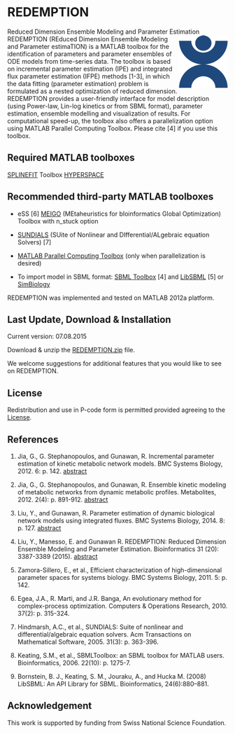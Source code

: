 # REDEMPTION
Reduced Dimension Ensemble Modeling and Parameter Estimation
<img style = "float: right;" src = "https://github.com/CABSEL/REDEMPTION/blob/master/logo.png" align="right"> 
REDEMPTION (REduced Dimension Ensemble Modeling and Parameter estimaTION) is a MATLAB toolbox for the identification of parameters and parameter ensembles of ODE models from time-series data. The toolbox is based on incremental parameter estimation (IPE) and integrated flux parameter estimation (IFPE) methods [1-3], in which the data fitting (parameter estimation) problem is formulated as a nested optimization of reduced dimension. REDEMPTION provides a user-friendly interface for model description (using Power-law, Lin-log kinetics or from SBML format), parameter estimation, ensemble modelling and visualization of results. For computational speed-up, the toolbox also offers a parallelization option using MATLAB Parallel Computing Toolbox. Please cite [4] if you use this toolbox.

## Required MATLAB toolboxes
[SPLINEFIT](http://ch.mathworks.com/matlabcentral/fileexchange/13812-splinefit?requestedDomain=true) Toolbox
[HYPERSPACE](http://www.ieu.uzh.ch/wagner/publications-software.html)

## Recommended third-party MATLAB toolboxes
- eSS [6] [MEIGO](http://gingproc.iim.csic.es/~gingproc/meigom.html) (MEtaheuristics for bIoinformatics Global Optimization) Toolbox with n_stuck option

- [SUNDIALS](https://computation.llnl.gov/projects/sundials) (SUite of Nonlinear and DIfferential/ALgebraic equation Solvers) [7]

- [MATLAB Parallel Computing Toolbox](https://ch.mathworks.com/products/parallel-computing.html) (only when parallelization is desired)

- To import model in SBML format: [SBML Toolbox](http://sbml.org/Software/SBMLToolbox) [4] and [LibSBML](http://sbml.org/Software/libSBML) [5] or [SimBiology](https://ch.mathworks.com/products/simbiology.html)

REDEMPTION was implemented and tested on MATLAB 2012a platform.

## Last Update, Download & Installation
Current version: 07.08.2015

Download & unzip the [REDEMPTION.zip](https://github.com/CABSEL/REDEMPTION/blob/master/redemption.zip) file.

We welcome suggestions for additional features that you would like to see on REDEMPTION.

## License
Redistribution and use in P-code form is permitted provided agreeing to the [License](https://github.com/CABSEL/REDEMPTION/blob/master/License).

## References
1. Jia, G., G. Stephanopoulos, and Gunawan, R. Incremental parameter estimation of kinetic metabolic network models. BMC Systems Biology, 2012. 6: p. 142. [abstract](https://bmcsystbiol.biomedcentral.com/articles/10.1186/1752-0509-6-142)

2. Jia, G., G. Stephanopoulos, and Gunawan, R. Ensemble kinetic modeling of metabolic networks from dynamic metabolic profiles. Metabolites, 2012. 2(4): p. 891-912. [abstract](http://www.mdpi.com/2218-1989/2/4/891)

3. Liu, Y., and Gunawan, R. Parameter estimation of dynamic biological network models using integrated fluxes. BMC Systems Biology, 2014. 8: p. 127. [abstract](https://bmcsystbiol.biomedcentral.com/articles/10.1186/s12918-014-0127-x)

4. Liu, Y., Manesso, E. and Gunawan R. REDEMPTION: Reduced Dimension Ensemble Modeling and Parameter Estimation. Bioinformatics 31 (20): 3387-3389 (2015). [abstract](https://academic.oup.com/bioinformatics/article/31/20/3387/195825)

5. Zamora-Sillero, E., et al., Efficient characterization of high-dimensional parameter spaces for systems biology. BMC Systems Biology, 2011. 5: p. 142.

6. Egea, J.A., R. Marti, and J.R. Banga, An evolutionary method for complex-process optimization. Computers & Operations Research, 2010. 37(2): p. 315-324.

7. Hindmarsh, A.C., et al., SUNDIALS: Suite of nonlinear and differential/algebraic equation solvers. Acm Transactions on Mathematical Software, 2005. 31(3): p. 363-396.

8. Keating, S.M., et al., SBMLToolbox: an SBML toolbox for MATLAB users. Bioinformatics, 2006. 22(10): p. 1275-7.

9. Bornstein, B. J., Keating, S. M., Jouraku, A., and Hucka M. (2008) LibSBML: An API Library for SBML. Bioinformatics, 24(6):880–881.

## Acknowledgement
This work is supported by funding from Swiss National Science Foundation.
